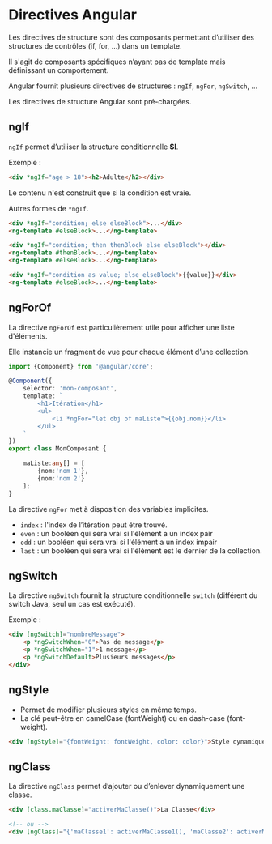 # Directives Angular

Les directives de structure sont des composants permettant d’utiliser des structures de contrôles (if, for, ...) dans un template.

Il s'agit de composants spécifiques n’ayant pas de template mais définissant un comportement.

Angular fournit plusieurs directives de structures : `ngIf`, `ngFor`, `ngSwitch`, ...

Les directives de structure Angular sont pré-chargées.

## ngIf

`ngIf` permet d’utiliser la structure conditionnelle **SI**.

Exemple :

```html
<div *ngIf="age > 18"><h2>Adulte</h2></div>
```

Le contenu n'est construit que si la condition est vraie.

Autres formes de `*ngIf`.

```html
<div *ngIf="condition; else elseBlock">...</div>
<ng-template #elseBlock>...</ng-template>
```

```html
<div *ngIf="condition; then thenBlock else elseBlock"></div>
<ng-template #thenBlock>...</ng-template>
<ng-template #elseBlock>...</ng-template>
```

```html
<div *ngIf="condition as value; else elseBlock">{{value}}</div>
<ng-template #elseBlock>...</ng-template>
```

## ngForOf

La directive `ngForOf` est particulièrement utile pour afficher une liste d'éléments.

Elle instancie un fragment de vue pour chaque élément d’une collection.

```ts
import {Component} from '@angular/core';

@Component({
    selector: 'mon-composant',
    template: `
        <h1>Itération</h1>
        <ul>
            <li *ngFor="let obj of maListe">{{obj.nom}}</li>
        </ul>
    `
})
export class MonComposant {

    maListe:any[] = [
        {nom:'nom 1'},
        {nom:'nom 2'}
    ];
}
```

La directive `ngFor` met à disposition des variables implicites.
* `index` : l'index de l’itération peut être trouvé.
* `even` : un booléen qui sera vrai si l'élément a un index pair
* `odd` : un booléen qui sera vrai si l'élément a un index impair
* `last` : un booléen qui sera vrai si l'élément est le dernier de la collection.

## ngSwitch

La directive `ngSwitch` fournit la structure conditionnelle `switch` (différent du switch Java, seul un cas est exécuté).

Exemple :

```html
<div [ngSwitch]="nombreMessage">
    <p *ngSwitchWhen="0">Pas de message</p>
    <p *ngSwitchWhen="1">1 message</p>
    <p *ngSwitchDefault>Plusieurs messages</p>
</div>
```

## ngStyle
* Permet de modifier plusieurs styles en même temps.
* La clé peut-être en camelCase (fontWeight) ou en dash-case (font-weight).

```html
<div [ngStyle]="{fontWeight: fontWeight, color: color}">Style dynamique</div>
```

## ngClass

La directive `ngClass` permet d’ajouter ou d’enlever dynamiquement une classe.

```html
<div [class.maClasse]="activerMaClasse()">La Classe</div>

<!-- ou -->
<div [ngClass]="{'maClasse1': activerMaClasse1(), 'maClasse2': activerMaClasse2()}">La Classe</div>
```